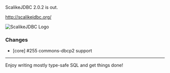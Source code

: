 ScalikeJDBC 2.0.2 is out. 

http://scalikejdbc.org/

![ScalikeJDBC Logo](http://scalikejdbc.org/images/logo.png)

### Changes

- [core] #255 commons-dbcp2 support

---

Enjoy writing mostly type-safe SQL and get things done!

